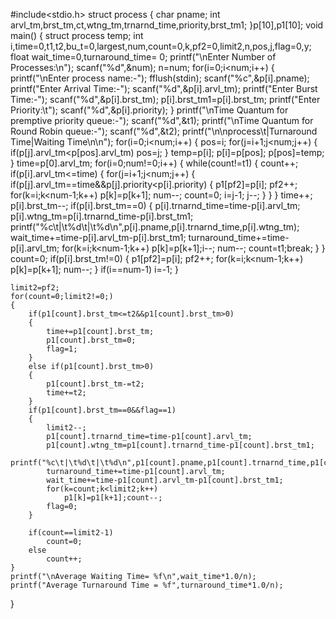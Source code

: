 #include<stdio.h>
struct process
{
    char pname;
    int arvl_tm,brst_tm,ct,wtng_tm,trnarnd_time,priority,brst_tm1;
}p[10],p1[10];
void main()
{
	struct process temp;
    int i,time=0,t1,t2,bu_t=0,largest,num,count=0,k,pf2=0,limit2,n,pos,j,flag=0,y;
    float wait_time=0,turnaround_time= 0;
    printf("\nEnter Number of Processes:\n");
    scanf("%d",&num);
    n=num;
    for(i=0;i<num;i++)
    {
    	printf("\nEnter process name:-");
    	fflush(stdin);
        scanf("%c",&p[i].pname);
        printf("Enter Arrival Time:-");
        scanf("%d",&p[i].arvl_tm);
        printf("Enter Burst Time:-");
        scanf("%d",&p[i].brst_tm);
        p[i].brst_tm1=p[i].brst_tm;
        printf("Enter Priority:\t");
        scanf("%d",&p[i].priority);
    }
    printf("\nTime Quantum for premptive priority queue:-");
    scanf("%d",&t1);
    printf("\nTime Quantum for Round Robin queue:-");
    scanf("%d",&t2);
    printf("\n\nprocess\t|Turnaround Time|Waiting Time\n\n");
    for(i=0;i<num;i++)
    {
        pos=i;
        for(j=i+1;j<num;j++)
        {
            if(p[j].arvl_tm<p[pos].arvl_tm)
                pos=j;
        }
        temp=p[i];
        p[i]=p[pos];
        p[pos]=temp;
    }
    time=p[0].arvl_tm;
    for(i=0;num!=0;i++)
    {
    	while(count!=t1)
    	{
    		count++;
    		if(p[i].arvl_tm<=time)
    		{
    			for(j=i+1;j<num;j++)
    			{
    				if(p[j].arvl_tm==time&&p[j].priority<p[i].priority)
    				{
    					p1[pf2]=p[i];
						pf2++;
    					for(k=i;k<num-1;k++)
    						p[k]=p[k+1];
    					num--;
						count=0;
    					i=j-1;
    					j--;
					}
				}
			}
			time++;
			p[i].brst_tm--;
			if(p[i].brst_tm==0)
			{
				p[i].trnarnd_time=time-p[i].arvl_tm;
				p[i].wtng_tm=p[i].trnarnd_time-p[i].brst_tm1;
				printf("%c\t|\t%d\t|\t%d\n",p[i].pname,p[i].trnarnd_time,p[i].wtng_tm);
				wait_time+=time-p[i].arvl_tm-p[i].brst_tm1; 
    			turnaround_time+=time-p[i].arvl_tm;
    			for(k=i;k<num-1;k++)
    				p[k]=p[k+1];i--;
    			num--;
				count=t1;break;
			}
		}
		count=0;
		if(p[i].brst_tm!=0)
		{
			p1[pf2]=p[i];
			pf2++;
			for(k=i;k<num-1;k++)
    			p[k]=p[k+1];
    		num--;
		}
			if(i==num-1)
				i=-1;
	}
	
	limit2=pf2;
	for(count=0;limit2!=0;) 
	{ 
		if(p1[count].brst_tm<=t2&&p1[count].brst_tm>0) 
    	{ 
    		time+=p1[count].brst_tm; 
    		p1[count].brst_tm=0; 
    		flag=1; 
    	} 
    	else if(p1[count].brst_tm>0) 
    	{ 
    		p1[count].brst_tm-=t2; 
    		time+=t2; 
    	} 
    	if(p1[count].brst_tm==0&&flag==1) 
    	{ 
    		limit2--; 
    		p1[count].trnarnd_time=time-p1[count].arvl_tm;
			p1[count].wtng_tm=p1[count].trnarnd_time-p1[count].brst_tm1; 
			printf("%c\t|\t%d\t|\t%d\n",p1[count].pname,p1[count].trnarnd_time,p1[count].wtng_tm); 
    		turnaround_time+=time-p1[count].arvl_tm; 
    		wait_time+=time-p1[count].arvl_tm-p1[count].brst_tm1;
    		for(k=count;k<limit2;k++)
    			p1[k]=p1[k+1];count--;
    		flag=0; 
    	} 

    	if(count==limit2-1) 
      		count=0; 
    	else 
    		count++; 
    }
    printf("\nAverage Waiting Time= %f\n",wait_time*1.0/n); 
    printf("Average Turnaround Time = %f",turnaround_time*1.0/n);   
}
